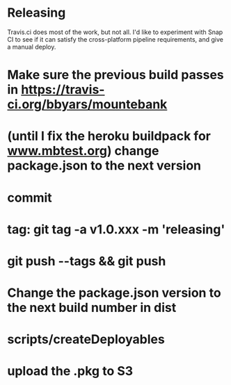 Releasing
=========

Travis.ci does most of the work, but not all.  I'd like to experiment with Snap CI to see if it
can satisfy the cross-platform pipeline requirements, and give a manual deploy.

# Make sure the previous build passes in https://travis-ci.org/bbyars/mountebank
# (until I fix the heroku buildpack for www.mbtest.org) change package.json to the next version
# commit
# tag: git tag -a v1.0.xxx -m 'releasing'
# git push --tags && git push
# Change the package.json version to the next build number in dist
# scripts/createDeployables
# upload the .pkg to S3
